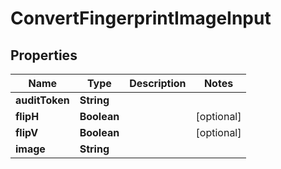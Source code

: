 
# ConvertFingerprintImageInput

## Properties
Name | Type | Description | Notes
------------ | ------------- | ------------- | -------------
**auditToken** | **String** |  | 
**flipH** | **Boolean** |  |  [optional]
**flipV** | **Boolean** |  |  [optional]
**image** | **String** |  | 



